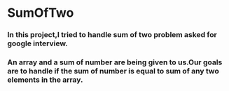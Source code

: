 # SumOfTwo
### In this project,I tried to handle sum of two problem asked for google interview.
### An array and a sum of number are being given to us.Our goals are to handle if the sum of number is equal to sum of any two elements in the array. 
